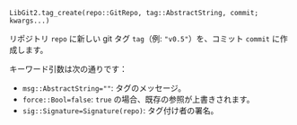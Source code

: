 ```
LibGit2.tag_create(repo::GitRepo, tag::AbstractString, commit; kwargs...)
```

リポジトリ `repo` に新しい git タグ `tag`（例: `"v0.5"`）を、コミット `commit` に作成します。

キーワード引数は次の通りです：

  * `msg::AbstractString=""`: タグのメッセージ。
  * `force::Bool=false`: `true` の場合、既存の参照が上書きされます。
  * `sig::Signature=Signature(repo)`: タグ付け者の署名。

